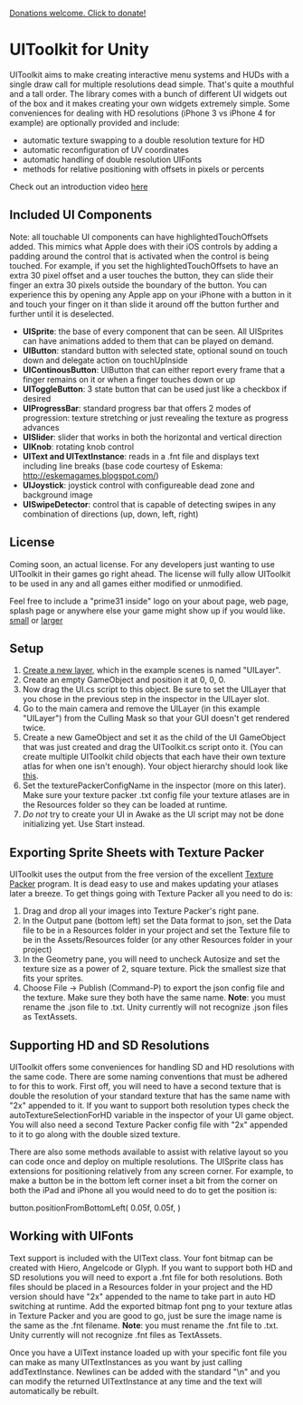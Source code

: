 <a href="https://www.paypal.com/cgi-bin/webscr?business=desaro@gmail.com&cmd=_donations&lc=US&item_name=prime31+studios+UIToolkit&currency_code=USD">Donations welcome.  Click to donate!</a>

UIToolkit for Unity
=======

UIToolkit aims to make creating interactive menu systems and HUDs with a single draw call for multiple resolutions dead simple.  That's quite a mouthful
and a tall order. The library comes with a bunch of different UI widgets out of the box
and it makes creating your own widgets extremely simple.  Some conveniences for dealing with HD resolutions (iPhone 3 vs iPhone 4 for example) are
optionally provided and include:

* automatic texture swapping to a double resolution texture for HD
* automatic reconfiguration of UV coordinates
* automatic handling of double resolution UIFonts
* methods for relative positioning with offsets in pixels or percents

Check out an introduction video [here](http://www.youtube.com/watch?v=WeV1zbMpm5k)

Included UI Components
-----

Note: all touchable UI components can have highlightedTouchOffsets added.  This mimics what Apple does with their iOS controls by adding a padding around
the control that is activated when the control is being touched.  For example, if you set the highlightedTouchOffsets to have an extra 30 pixel offset
and a user touches the button, they can slide their finger an extra 30 pixels outside the boundary of the button.  You can experience this by opening
any Apple app on your iPhone with a button in it and touch your finger on it than slide it around off the button further and further until it is deselected.

* **UISprite**: the base of every component that can be seen.  All UISprites can have animations added to them that can be played on demand.
* **UIButton**: standard button with selected state, optional sound on touch down and delegate action on touchUpInside
* **UIContinousButton**: UIButton that can either report every frame that a finger remains on it or when a finger touches down or up
* **UIToggleButton**: 3 state button that can be used just like a checkbox if desired
* **UIProgressBar**: standard progress bar that offers 2 modes of progression: texture stretching or just revealing the texture as progress advances
* **UISlider**: slider that works in both the horizontal and vertical direction
* **UIKnob**: rotating knob control
* **UIText and UITextInstance**: reads in a .fnt file and displays text including line breaks (base code courtesy of Eskema: http://eskemagames.blogspot.com/)
* **UIJoystick**: joystick control with configureable dead zone and background image
* **UISwipeDetector**: control that is capable of detecting swipes in any combination of directions (up, down, left, right)


License
-----
Coming soon, an actual license.  For any developers just wanting to use UIToolkit in their games go right ahead.  The license will fully allow UIToolkit
to be used in any and all games either modified or unmodified.

Feel free to include a "prime31 inside" logo on your about page, web page, splash page or anywhere else your game might show up if you would like.  
[small](http://prime31.com/assets/images/prime31InsideSmall.png) or 
[larger](http://prime31.com/assets/images/prime31InsideSmall.png)


Setup
-----

1. [Create a new layer](http://unity3d.com/support/documentation/Components/Layers.html), which in the example scenes is named "UILayer".
2. Create an empty GameObject and position it at 0, 0, 0.
3. Now drag the UI.cs script to this object.  Be sure to set the UILayer that you chose in the previous step in the inspector in the UILayer slot.
4. Go to the main camera and remove the UILayer (in this example "UILayer") from the Culling Mask so that your GUI doesn't get rendered twice.
5. Create a new GameObject and set it as the child of the UI GameObject that was just created and drag the UIToolkit.cs script onto it.
(You can create multiple UIToolkit child objects that each have their own texture atlas for when one isn't enough).  Your object hierarchy should look like 
[this](http://cl.ly/6Z6x/Screen_shot_2011-05-08_at_10.34.01_AM.png).
6. Set the texturePackerConfigName in the inspector (more on this later).  Make sure your texture packer .txt config file your
texture atlases are in the Resources folder so they can be loaded at runtime.
7. *Do not* try to create your UI in Awake as the UI script may not be done initializing yet.  Use Start instead.


Exporting Sprite Sheets with Texture Packer
-----

UIToolkit uses the output from the free version of the excellent [Texture Packer](http://www.texturepacker.com/) program.  It is dead easy to use
and makes updating your atlases later a breeze.  To get things going with Texture Packer all you need to do is:

1. Drag and drop all your images into Texture Packer's right pane.
2. In the Output pane (bottom left) set the Data format to json, set the Data file to be in a Resources folder in your project and set the Texture
file to be in the Assets/Resources folder (or any other Resources folder in your project)
3. In the Geometry pane, you will need to uncheck Autosize and set the texture size as a power of 2, square texture.  Pick the smallest size that fits your sprites.
4. Choose File -> Publish (Command-P) to export the json config file and the texture.  Make sure they both have the same name.  **Note**: you must rename
the .json file to .txt.  Unity currently will not recognize .json files as TextAssets.


Supporting HD and SD Resolutions
-----

UIToolkit offers some conveniences for handling SD and HD resolutions with the same code.  There are some naming conventions that must be adhered
to for this to work.  First off, you will need to have a second texture that is double the resolution of your standard texture that has the same
name with "2x" appended to it.  If you want to support both resolution types check the autoTextureSelectionForHD variable in the inspector of
your UI game object.  You will also need a second Texture Packer config file with "2x" appended to it to go along with the double sized texture.

There are also some methods available to assist with relative layout so you can code once and deploy on multiple resolutions.  The UISprite class
has extensions for positioning relatively from any screen corner. For example, to make a
button be in the bottom left corner inset a bit from the corner on both the iPad and iPhone all you would need to do to get the position is:

button.positionFromBottomLeft( 0.05f, 0.05f, )


Working with UIFonts
-----

Text support is included with the UIText class.  Your font bitmap can be created with Hiero, Angelcode or Glyph.  If you want to support both HD
and SD resolutions you will need to export a .fnt file for both resolutions.  Both files should be placed in a Resources folder in your project
and the HD version should have "2x" appended to the name to take part in auto HD switching at runtime.  Add the exported bitmap font png to your
texture atlas in Texture Packer and you are good to go, just be sure the image name is the same as the .fnt filename.  **Note**: you must rename
the .fnt file to .txt.  Unity currently will not recognize .fnt files as TextAssets.

Once you have a UIText instance loaded up with your specific font file you can make as many UITextInstances as you want by just calling
addTextInstance.  Newlines can be added with the standard "\\n" and you can modify the returned UITextInstance at any time and the text
will automatically be rebuilt.
